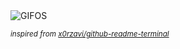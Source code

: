<div align="justify">
<picture>
    <source media="(prefers-color-scheme: dark)" srcset="https://i.ibb.co/Sw6sxnVR/output-gif.gif">
    <source media="(prefers-color-scheme: light)" srcset="https://i.ibb.co/Sw6sxnVR/output-gif.gif">
    <img alt="GIFOS" src="https://i.ibb.co/Sw6sxnVR/output-gif.gif">
</picture>

<sub><i>inspired from [x0rzavi/github-readme-terminal](https://github.com/x0rzavi/github-readme-terminal)</i></sub>

</div>

<!-- Image deletion URL: https://ibb.co/fdX1Spr4/0fc8bd612f95db58494483048a22c1f3 -->